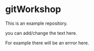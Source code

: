 # gitWorkshop
 This is an example repository.
 
 you can add/change the text here.
 
 For example there will be an errror here.
